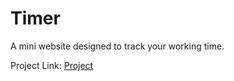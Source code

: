 # Timer
A mini website designed to track your working time.

Project Link: [Project](https://timer-mertcanyilmaz0.netlify.app/)
